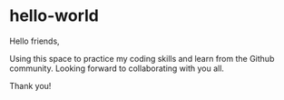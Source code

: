 # hello-world

Hello friends,

Using this space to practice my coding skills and learn from the Github community. Looking forward to collaborating with you all.

Thank you!
